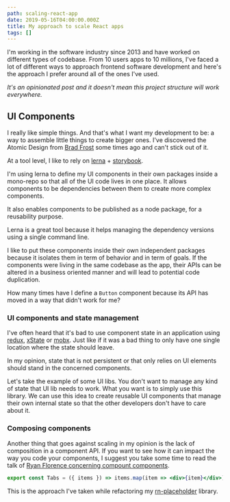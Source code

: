 ```yaml
---
path: scaling-react-app
date: 2019-05-16T04:00:00.000Z
title: My approach to scale React apps
tags: []
---
```

I'm working in the software industry since 2013 and have worked on different types of codebase. From 10 users apps to 10 millions, I've faced a lot of different ways to approach frontend software development and here's the approach I prefer around all of the ones I've used.

_It's an opinionated post and it doesn't mean this project structure will work everywhere._

## UI Components

I really like simple things. And that's what I want my development to be: a way to assemble little things to create bigger ones. I've discovered the Atomic Design from [Brad Frost](http://bradfrost.com/blog/post/atomic-web-design/) some times ago and can't stick out of it.

At a tool level, I like to rely on [lerna](https://github.com/lerna/lerna) + [storybook](https://storybook.js.org/).

I'm using lerna to define my UI components in their own packages inside a mono-repo so that all of the UI code lives in one place. It allows components to be dependencies between them to create more complex components.

It also enables components to be published as a node package, for a reusability purpose.

Lerna is a great tool because it helps managing the dependency versions using a single command line.

I like to put these components inside their own independent packages because it isolates them in term of behavior and in term of goals. If the components were living in the same codebase as the app, their APIs can be altered in a business oriented manner and will lead to potential code duplication.

How many times have I define a `Button` component because its API has moved in a way that didn't work for me?

### UI components and state management

I've often heard that it's bad to use component state in an application using [redux](https://redux.js.org/), [xState](https://github.com/davidkpiano/xstate) or [mobx](https://github.com/mobxjs/mobx). Just like if it was a bad thing to only have one single location where the state should leave.

In my opinion, state that is not persistent or that only relies on UI elements should stand in the concerned components.

Let's take the example of some UI libs. You don't want to manage any kind of state that UI lib needs to work. What you want is to simply use this library.
We can use this idea to create reusable UI components that manage their own internal state so that the other developers don't have to care about it.

### Composing components

Another thing that goes against scaling in my opinion is the lack of composition in a component API. If you want to see how it can impact the way you code your components, I suggest you take some time to read the talk of [Ryan Florence concerning compount components](https://www.youtube.com/watch?v=hEGg-3pIHlE).

```jsx
export const Tabs = ({ items }) => items.map(item => <div>{item}</div>)
```

This is the approach I've taken while refactoring my [rn-placeholder](https://github.com/mfrachet/rn-placeholder) library.
